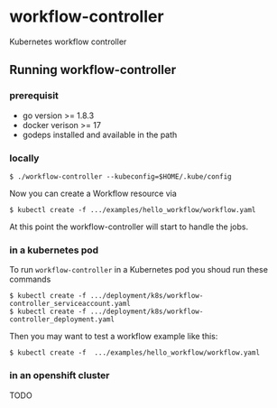 # workflow-controller
Kubernetes workflow controller

## Running workflow-controller

### prerequisit

- go version >= 1.8.3 
- docker verison >= 17
- godeps installed and available in the path

### locally

```shell
$ ./workflow-controller --kubeconfig=$HOME/.kube/config
```

Now you can create a Workflow resource via

```shell
$ kubectl create -f .../examples/hello_workflow/workflow.yaml
```

At this point the workflow-controller will start to handle the jobs.


### in a kubernetes pod


To run `workflow-controller` in a Kubernetes pod you shoud run these commands

```shell
$ kubectl create -f .../deployment/k8s/workflow-controller_serviceaccount.yaml
$ kubectl create -f .../deployment/k8s/workflow-controller_deployment.yaml
```
Then you may want to test a workflow example like this:

```shell
$ kubectl create -f  .../examples/hello_workflow/workflow.yaml
```

### in an openshift cluster
TODO
